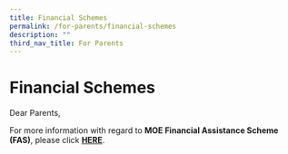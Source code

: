 ```yaml
---
title: Financial Schemes
permalink: /for-parents/financial-schemes
description: ""
third_nav_title: For Parents
---
```


Financial Schemes
=================

Dear Parents,  
  
For more information with regard to **MOE Financial Assistance Scheme (FAS)**, please click **[HERE](https://www.moe.gov.sg/financial-matters/financial-assistance)**.